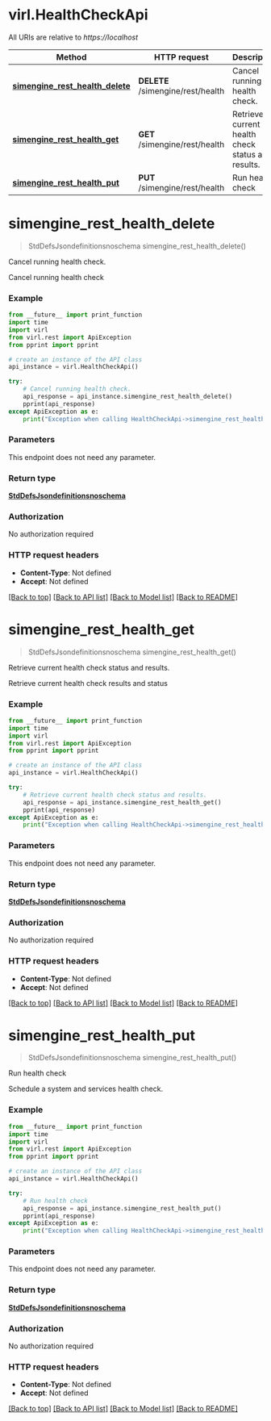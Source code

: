 # virl.HealthCheckApi

All URIs are relative to *https://localhost*

Method | HTTP request | Description
------------- | ------------- | -------------
[**simengine_rest_health_delete**](HealthCheckApi.md#simengine_rest_health_delete) | **DELETE** /simengine/rest/health | Cancel running health check.
[**simengine_rest_health_get**](HealthCheckApi.md#simengine_rest_health_get) | **GET** /simengine/rest/health | Retrieve current health check status and results.
[**simengine_rest_health_put**](HealthCheckApi.md#simengine_rest_health_put) | **PUT** /simengine/rest/health | Run health check


# **simengine_rest_health_delete**
> StdDefsJsondefinitionsnoschema simengine_rest_health_delete()

Cancel running health check.

Cancel running health check

### Example 
```python
from __future__ import print_function
import time
import virl
from virl.rest import ApiException
from pprint import pprint

# create an instance of the API class
api_instance = virl.HealthCheckApi()

try: 
    # Cancel running health check.
    api_response = api_instance.simengine_rest_health_delete()
    pprint(api_response)
except ApiException as e:
    print("Exception when calling HealthCheckApi->simengine_rest_health_delete: %s\n" % e)
```

### Parameters
This endpoint does not need any parameter.

### Return type

[**StdDefsJsondefinitionsnoschema**](StdDefsJsondefinitionsnoschema.md)

### Authorization

No authorization required

### HTTP request headers

 - **Content-Type**: Not defined
 - **Accept**: Not defined

[[Back to top]](#) [[Back to API list]](../README.md#documentation-for-api-endpoints) [[Back to Model list]](../README.md#documentation-for-models) [[Back to README]](../README.md)

# **simengine_rest_health_get**
> StdDefsJsondefinitionsnoschema simengine_rest_health_get()

Retrieve current health check status and results.

Retrieve current health check results and status

### Example 
```python
from __future__ import print_function
import time
import virl
from virl.rest import ApiException
from pprint import pprint

# create an instance of the API class
api_instance = virl.HealthCheckApi()

try: 
    # Retrieve current health check status and results.
    api_response = api_instance.simengine_rest_health_get()
    pprint(api_response)
except ApiException as e:
    print("Exception when calling HealthCheckApi->simengine_rest_health_get: %s\n" % e)
```

### Parameters
This endpoint does not need any parameter.

### Return type

[**StdDefsJsondefinitionsnoschema**](StdDefsJsondefinitionsnoschema.md)

### Authorization

No authorization required

### HTTP request headers

 - **Content-Type**: Not defined
 - **Accept**: Not defined

[[Back to top]](#) [[Back to API list]](../README.md#documentation-for-api-endpoints) [[Back to Model list]](../README.md#documentation-for-models) [[Back to README]](../README.md)

# **simengine_rest_health_put**
> StdDefsJsondefinitionsnoschema simengine_rest_health_put()

Run health check

Schedule a system and services health check.

### Example 
```python
from __future__ import print_function
import time
import virl
from virl.rest import ApiException
from pprint import pprint

# create an instance of the API class
api_instance = virl.HealthCheckApi()

try: 
    # Run health check
    api_response = api_instance.simengine_rest_health_put()
    pprint(api_response)
except ApiException as e:
    print("Exception when calling HealthCheckApi->simengine_rest_health_put: %s\n" % e)
```

### Parameters
This endpoint does not need any parameter.

### Return type

[**StdDefsJsondefinitionsnoschema**](StdDefsJsondefinitionsnoschema.md)

### Authorization

No authorization required

### HTTP request headers

 - **Content-Type**: Not defined
 - **Accept**: Not defined

[[Back to top]](#) [[Back to API list]](../README.md#documentation-for-api-endpoints) [[Back to Model list]](../README.md#documentation-for-models) [[Back to README]](../README.md)

